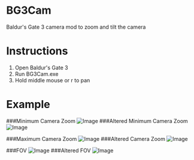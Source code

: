 # BG3Cam
 Baldur's Gate 3 camera mod to zoom and tilt the camera
# Instructions
1. Open Baldur's Gate 3
2. Run BG3Cam.exe
3. Hold middle mouse or r to pan

# Example
###Minimum Camera Zoom
![Image](https://steamuserimages-a.akamaihd.net/ugc/2035116610480718808/35AA388441C562EBAA585AE36032578F0A298FA6/)
###Altered Minimum Camera Zoom
![Image](https://steamuserimages-a.akamaihd.net/ugc/2035116610480719498/0BF7DCAC852798724BB87BE26DCBB1B7E02E976D/)

###Maximum Camera Zoom
![Image](https://steamuserimages-a.akamaihd.net/ugc/2035116610480725018/35EC67BB3BCAFB7A157B4991C8AEC41862CC05FA/)
###Altered Camera Zoom
![Image](https://steamuserimages-a.akamaihd.net/ugc/2035116610480725619/EB20D297E568F969F862282C74E6FBFBE17C5D1D/)

###FOV
![Image](https://steamuserimages-a.akamaihd.net/ugc/2035116610480728770/7175FDBB4F843DB0EE797D0FA9A59A224B82D3D3/)
###Altered FOV
![Image](https://steamuserimages-a.akamaihd.net/ugc/2035116610480729112/98A5462FE103A6F2B5FDBBC774476F9B5794D753/)
